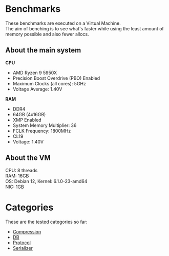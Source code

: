 # Benchmarks
These benchmarks are executed on a Virtual Machine.  
The aim of benching is to see what's faster while using the least amount of memory possible and also fewer allocs.

## About the main system
**CPU**
- AMD Ryzen 9 5950X
- Precision Boost Overdrive (PBO) Enabled
- Maximum Clocks (all cores): 5GHz
- Voltage Average: 1.40V

**RAM**
- DDR4
- 64GB (4x16GB) 
- XMP Enabled
- System Memory Multiplier: 36
- FCLK Frequency: 1800MHz
- CL19
- Voltage: 1.40V

## About the VM
CPU: 8 threads  
RAM: 16GB  
OS: Debian 12, Kernel: 6.1.0-23-amd64  
NIC: 1GB


# Categories
These are the tested categories so far:
- [Compression](https://github.com/rah-0/benchmarks/tree/master/compression)
- [DB](https://github.com/rah-0/benchmarks/tree/master/db)
- [Protocol](https://github.com/rah-0/benchmarks/tree/master/protocol)
- [Serializer](https://github.com/rah-0/benchmarks/tree/master/serializer)

